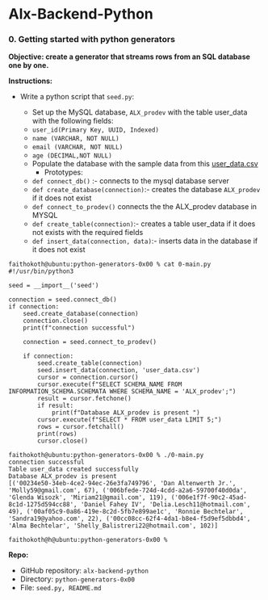 # Alx-Backend-Python
### 0\. Getting started with python generators


**Objective: create a generator that streams rows from an SQL database one by one.**

**Instructions:**

- Write a python script that `seed.py`:
    
    - Set up the MySQL database, `ALX_prodev` with the table user\_data with the following fields:
    - `user_id(Primary Key, UUID, Indexed)`
    - `name (VARCHAR, NOT NULL)`
    - `email (VARCHAR, NOT NULL)`
    - `age (DECIMAL,NOT NULL)`
    - Populate the database with the sample data from this [user\_data.csv](https://intranet.alxswe.com/rltoken/kPrtJ_hN0TXKgEfwKY4vHg "user_data.csv")
        - Prototypes:
    - `def connect_db()` :- connects to the mysql database server
    - `def create_database(connection)`:- creates the database `ALX_prodev` if it does not exist
    - `def connect_to_prodev()` connects the the ALX\_prodev database in MYSQL
    - `def create_table(connection)`:- creates a table user\_data if it does not exists with the required fields
    - `def insert_data(connection, data)`:- inserts data in the database if it does not exist

```
faithokoth@ubuntu:python-generators-0x00 % cat 0-main.py
#!/usr/bin/python3

seed = __import__('seed')

connection = seed.connect_db()
if connection:
    seed.create_database(connection)
    connection.close()
    print(f"connection successful")

    connection = seed.connect_to_prodev()

    if connection:
        seed.create_table(connection)
        seed.insert_data(connection, 'user_data.csv')
        cursor = connection.cursor()
        cursor.execute(f"SELECT SCHEMA_NAME FROM INFORMATION_SCHEMA.SCHEMATA WHERE SCHEMA_NAME = 'ALX_prodev';")
        result = cursor.fetchone()
        if result:
            print(f"Database ALX_prodev is present ")
        cursor.execute(f"SELECT * FROM user_data LIMIT 5;")
        rows = cursor.fetchall()
        print(rows)
        cursor.close()

faithokoth@ubuntu:python-generators-0x00 % ./0-main.py
connection successful
Table user_data created successfully
Database ALX_prodev is present 
[('00234e50-34eb-4ce2-94ec-26e3fa749796', 'Dan Altenwerth Jr.', 'Molly59@gmail.com', 67), ('006bfede-724d-4cdd-a2a6-59700f40d0da', 'Glenda Wisozk', 'Miriam21@gmail.com', 119), ('006e1f7f-90c2-45ad-8c1d-1275d594cc88', 'Daniel Fahey IV', 'Delia.Lesch11@hotmail.com', 49), ('00af05c9-0a86-419e-8c2d-5fb7e899ae1c', 'Ronnie Bechtelar', 'Sandra19@yahoo.com', 22), ('00cc08cc-62f4-4da1-b8e4-f5d9ef5dbbd4', 'Alma Bechtelar', 'Shelly_Balistreri22@hotmail.com', 102)]

faithokoth@h@ubuntu:python-generators-0x00 % 

```

**Repo:**

- GitHub repository: `alx-backend-python`
- Directory: `python-generators-0x00`
- File: `seed.py, README.md`
